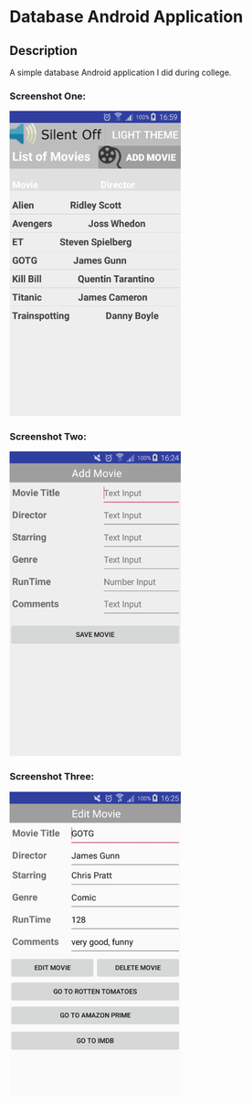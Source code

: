 # Database Android Application

## Description

A simple database Android application I did during college.

### Screenshot One:

<img src="images/homeScreen.png" width="300"/>

### Screenshot Two:

<img src="images/addMovie.png" width="300"/>

### Screenshot Three:

<img src="images/editMovie.png" width="300"/>